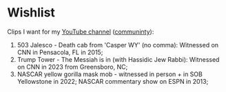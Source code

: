 # Wishlist

Clips I want for my [YouTube channel](https://www.youtube.com/@maxieschmidt) ([communinty](https://www.youtube.com/@maxieschmidt/community)): 
1. 503 Jalesco - Death cab from 'Casper WY' (no comma): Witnessed on CNN in Pensacola, FL in 2015;
2. Trump Tower - The Messiah is in (with Hassidic Jew Rabbi): Witnessed on CNN in 2023 from Greensboro, NC;
3. NASCAR yellow gorilla mask mob - witnessed in person + in SOB Yellowstone in 2022; NASCAR commentary show on ESPN in 2013;
